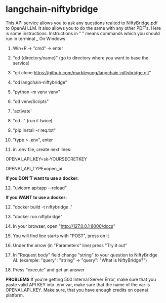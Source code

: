 # langchain-niftybridge
This API service allows you to ask any questions realted to NiftyBridge.pdf to OpenAI LLM. It also allows you to do the same with any other PDF's.
Here is some instructions. Instructions in " " means commands which you should run in terminal
_
On Windows
1. Win+R -> "cmd" -> enter
2. "cd {directory/name}" (go to directory where you want to base the service)
3. "git clone https://github.com/marbleyung/langchain-niftybridge.git"
4. "cd langchain-niftybridge"
5. "python -m venv venv"
6. "cd venv/Scripts"
7. 'activate'
8. "cd .." (run it twice)
9. "pip install -r req.txt"
10. "type > .env", enter

11. in .env file, create next lines:

OPENAI_API_KEY=sk-YOURSECRETKEY

OPENAI_API_TYPE=open_ai

**If you DON'T want to use a docker:**

12. "uvicorn api:app --reload"

**If you WANT to use a docker:**

12. "docker build -t niftybridge ."

13. "docker run niftybridge"


15. In your browser, open "http://127.0.0.1:8000/docs"
16. You will find line starts with "POST", press on it
17. Under the arrow (in "Parameters" line) press "Try it out"
18. In "Request body" field change "string" to your question to NiftyBridge AI. 
(example: "query": "string" -> "query": "What is NiftyBridge?")
19. Press "execute" and get an answer


**PROBLEMS**
If you're getting 500 Internal Server Error, make sure that you paste valid API KEY into .env var, make sure that the name of the var is OPENAI_API_KEY. Make sure, that you have enough credits on openai platform.
